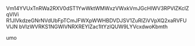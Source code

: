 Vm14YVUxTnRWa2RXV0dST1YwWktWMWxzVWxkVmJGcHlWV3RPVlZKclZqVlVi
R1JIVkdzeGNrNVdUbFpTCmJFWXpWWHBDVDJSV1ZuRlZiVVpXQ2xaRVFUVlJN
bVIzWVRKS1NGWlVNRXREYlZac1ltYzlQUW9LYVcxdwoKbmth

umo